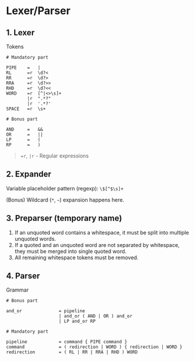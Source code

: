 # Lexer/Parser

## 1. Lexer
Tokens
```
# Mandatory part

PIPE    =   |
RL      =r  \d?<
RR      =r  \d?>
RRA     =r  \d?>>
RHD     =r  \d?<<
WORD    =r  [^|<>\s]+
        |r  ".*?"
        |r  '.*?'
SPACE   =r  \s+

# Bonus part

AND     =   &&
OR      =   ||
LP      =   (
RP      =   )
```

> `=r`, `|r` - Regular expressions

## 2. Expander
Variable placeholder pattern (regexp): `\$[^$\s]+`

(Bonus) Wildcard (`*`, `~`) expansion happens here.

## 3. Preparser (temporary name)
1. If an unquoted word contains a whitespace, it must be split into multiple unquoted words.
1. If a quoted and an unquoted word are not separated by whitespace, they must be merged into single quoted word.
1. All remaining whitespace tokens must be removed.

## 4. Parser
Grammar
```
# Bonus part

and_or              = pipeline
                    | and_or ( AND | OR ) and_or
                    | LP and_or RP

# Mandatory part

pipeline            = command { PIPE command }
command             = ( redirection | WORD ) { redirection | WORD }
redirection         = ( RL | RR | RRA | RHD ) WORD
```